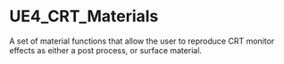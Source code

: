 # UE4_CRT_Materials
A set of material functions that allow the user to reproduce CRT monitor effects as either a post process, or surface material.
